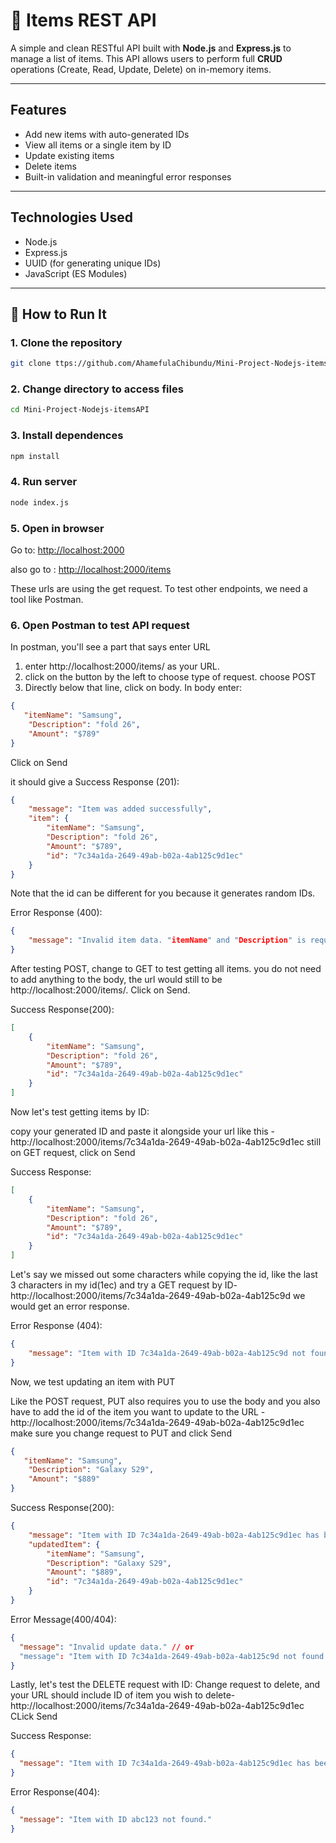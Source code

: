 # 🧾 Items REST API

A simple and clean RESTful API built with **Node.js** and **Express.js** to manage a list of items. This API allows users to perform full **CRUD** operations (Create, Read, Update, Delete) on in-memory items.

---

## Features

- Add new items with auto-generated IDs
- View all items or a single item by ID
- Update existing items
- Delete items
- Built-in validation and meaningful error responses

---

## Technologies Used

- Node.js
- Express.js
- UUID (for generating unique IDs)
- JavaScript (ES Modules)

---

## 🚀 How to Run It

### 1. Clone the repository

```bash
git clone ttps://github.com/AhamefulaChibundu/Mini-Project-Nodejs-itemsAPI.git
```

### 2. Change directory to access files

```bash
cd Mini-Project-Nodejs-itemsAPI
```

### 3. Install dependences
```bash
npm install
```

### 4. Run server
```bash
node index.js
```

### 5. Open in browser 

Go to: [http://localhost:2000](http://localhost:2000)

also go to : [http://localhost:2000/items](http://localhost:2000/items)

These urls are using the get request. To test other endpoints, we need a tool like Postman.

### 6. Open Postman to test API  request

In postman, you'll see a part that says enter URL 
1. enter http://localhost:2000/items/ as your URL.
2. click on the button by the left to choose type of request. choose POST
3. Directly below that line, click on body.
In body enter:
```json
{
   "itemName": "Samsung",
    "Description": "fold 26",
    "Amount": "$789"
}
```
Click on Send

it should give a Success Response (201):
```json
{
    "message": "Item was added successfully",
    "item": {
        "itemName": "Samsung",
        "Description": "fold 26",
        "Amount": "$789",
        "id": "7c34a1da-2649-49ab-b02a-4ab125c9d1ec"
    }
}
```
Note that the id can be different for you because it generates random IDs.

Error Response (400):
``` json
{
    "message": "Invalid item data. "itemName" and "Description" is required and must be a non-empty string."
}
```

After testing POST, change to GET to test getting all items.
you do not need to add anything to the body, the url would still to be http://localhost:2000/items/. Click on Send.

Success Response(200):

```json
[
    {
        "itemName": "Samsung",
        "Description": "fold 26",
        "Amount": "$789",
        "id": "7c34a1da-2649-49ab-b02a-4ab125c9d1ec"
    }
]
```

Now let's test getting items by ID:

copy your generated ID and paste it alongside your url like this - 
http://localhost:2000/items/7c34a1da-2649-49ab-b02a-4ab125c9d1ec
still on GET request, click on Send

Success Response:

```json
[
    {
        "itemName": "Samsung",
        "Description": "fold 26",
        "Amount": "$789",
        "id": "7c34a1da-2649-49ab-b02a-4ab125c9d1ec"
    }
]
```
Let's say we missed out some characters while copying the id, like the last 3 characters in my id(1ec) and try a GET request by ID- http://localhost:2000/items/7c34a1da-2649-49ab-b02a-4ab125c9d
we would get an error response.

Error Response (404):
```json
{
    "message": "Item with ID 7c34a1da-2649-49ab-b02a-4ab125c9d not found"
}
```

Now, we test updating an item with PUT

Like the POST request, PUT also requires you to use the body and you also have to add the id of the item you want to update to the URL - http://localhost:2000/items/7c34a1da-2649-49ab-b02a-4ab125c9d1ec
make sure you change request to PUT and click Send

```json
{
   "itemName": "Samsung",
    "Description": "Galaxy S29",
    "Amount": "$889"
}
```

Success Response(200):
```json
{
    "message": "Item with ID 7c34a1da-2649-49ab-b02a-4ab125c9d1ec has been updated",
    "updatedItem": {
        "itemName": "Samsung",
        "Description": "Galaxy S29",
        "Amount": "$889",
        "id": "7c34a1da-2649-49ab-b02a-4ab125c9d1ec"
    }
}
```

Error Message(400/404):

```json
{
  "message": "Invalid update data." // or
  "message": "Item with ID 7c34a1da-2649-49ab-b02a-4ab125c9d not found."
}
```

Lastly, let's test the DELETE request with ID:
Change request to delete, and your URL should include ID of item you wish to delete-
http://localhost:2000/items/7c34a1da-2649-49ab-b02a-4ab125c9d1ec
CLick Send

Success Response:
```json
{
  "message": "Item with ID 7c34a1da-2649-49ab-b02a-4ab125c9d1ec has been deleted."
}
```

Error Response(404):
```json
{
  "message": "Item with ID abc123 not found."
}
``` 

